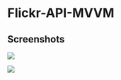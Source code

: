 # Flickr-API-MVVM

## Screenshots

![]("/gorkemsaka/Flickr-API-MVVM/assets/83422730/7f17f951-5f2a-4e26-8039-5007cc1a3172")

![]("/gorkemsaka/Flickr-API-MVVM/assets/83422730/7f17f951-5f2a-4e26-8039-5007cc1a3172")

